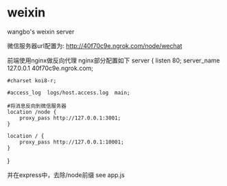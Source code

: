 weixin
======

wangbo's weixin server

微信服务器url配置为: http://40f70c9e.ngrok.com/node/wechat

前端使用nginx做反向代理
nginx部分配置如下
server {
    listen       80;
    server_name  127.0.0.1 40f70c9e.ngrok.com;

    #charset koi8-r;

    #access_log  logs/host.access.log  main;

    #将消息反向到微信服务器
    location /node {
        proxy_pass http://127.0.0.1:3001;
    }

    location / {
        proxy_pass http://127.0.0.1:10001;
    }
}

并在express中，去除/node前缀 see app.js

